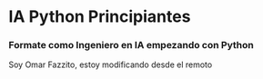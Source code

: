# IA Python Principiantes
### Formate como Ingeniero en IA empezando con Python

Soy Omar Fazzito, estoy modificando desde el remoto
